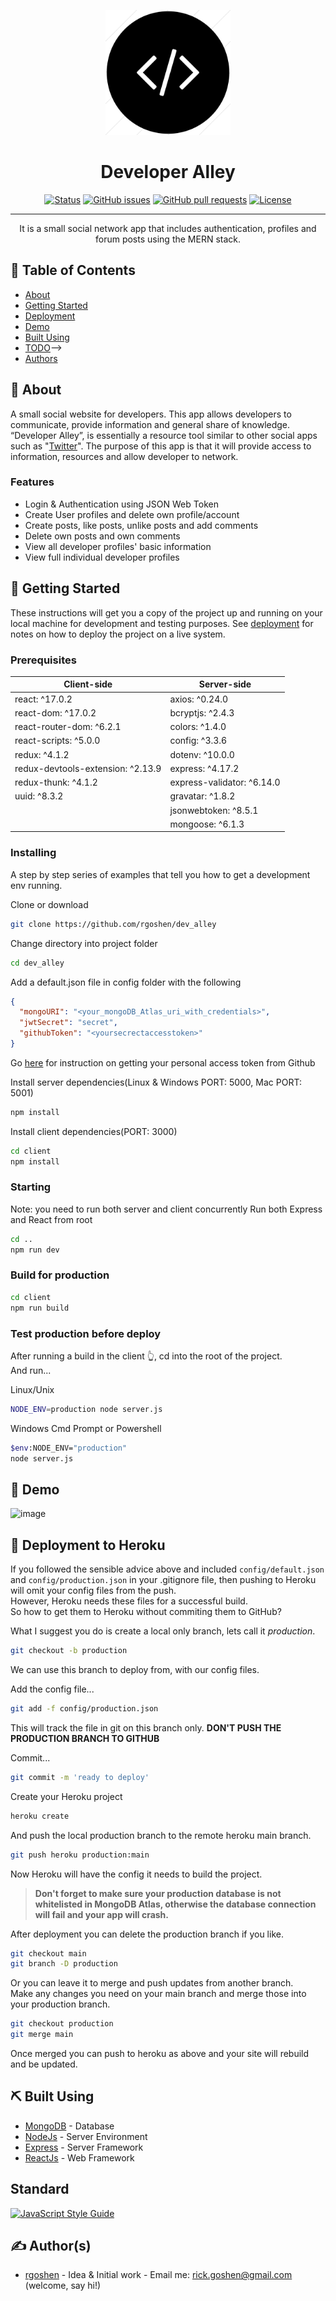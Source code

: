 <p align="center">
  <a href="" rel="noopener">
 <img width=200px height=200px src="readme/imgs/devalley_logo.png" alt="Project logo"></a>
</p>

<h1 align="center">Developer Alley</h1>

<div align="center">

[![Status](https://img.shields.io/badge/status-active-success.svg)](https://github.com/rgoshen/dev_alley)
[![GitHub issues](https://img.shields.io/github/issues/rgoshen/dev_alley?color=yellow)](https://github.com/rgoshen/dev_alley/issues)
[![GitHub pull requests](https://img.shields.io/github/issues-pr/rgoshen/dev_alley)](https://github.com/rgoshen/dev_alley/pulls)
[![License](https://img.shields.io/github/license/rgoshen/dev_alley)](https://github.com/rgoshen/dev_alley/blob/main/LICENSE)

</div>

---

<p align="center"> It is a small social network app that includes authentication, profiles and forum posts using the MERN stack.
    <br> 
</p>

## 📝 Table of Contents

- [About](#about)
- [Getting Started](#getting_started)
- [Deployment](#deployment)
- [Demo](#demo)
- [Built Using](#built_using)
- [TODO](./TODO.md)-->
- [Authors](#authors)

## 🧐 About <a name = "about"></a>

A small social website for developers. This app allows developers to communicate, provide information and general share of knowledge. “Developer Alley”, is essentially a resource tool similar to other social apps such as "[Twitter](https://twitter.com/)". The purpose of this app is that it will provide access to information, resources and allow developer to network.

### Features
 - Login & Authentication using JSON Web Token
 - Create User profiles and delete own profile/account
 - Create posts, like posts, unlike posts and add comments
 - Delete own posts and own comments
 - View all developer profiles' basic information
 - View full individual developer profiles

## 🏁 Getting Started <a name = "getting_started"></a>

These instructions will get you a copy of the project up and running on your local machine for development and testing purposes. See [deployment](#deployment) for notes on how to deploy the project on a live system.

### Prerequisites

| Client-side                       | Server-side                |
| --------------------------------- | -------------------------- |
| react: ^17.0.2                    | axios: ^0.24.0             |
| react-dom: ^17.0.2                | bcryptjs: ^2.4.3           |
| react-router-dom: ^6.2.1          | colors: ^1.4.0             |
| react-scripts: ^5.0.0             | config: ^3.3.6             |
| redux: ^4.1.2                     | dotenv: ^10.0.0            |
| redux-devtools-extension: ^2.13.9 | express: ^4.17.2           |
| redux-thunk: ^4.1.2               | express-validator: ^6.14.0 |
| uuid: ^8.3.2                      | gravatar: ^1.8.2           |
|                                   | jsonwebtoken: ^8.5.1       |
|                                   | mongoose: ^6.1.3           |

### Installing

A step by step series of examples that tell you how to get a development env running.

Clone or download

```bash
git clone https://github.com/rgoshen/dev_alley
```

Change directory into project folder

```bash
cd dev_alley
```

Add a default.json file in config folder with the following

```json
{
  "mongoURI": "<your_mongoDB_Atlas_uri_with_credentials>",
  "jwtSecret": "secret",
  "githubToken": "<yoursecrectaccesstoken>"
}
```

Go [here](https://docs.github.com/en/authentication/keeping-your-account-and-data-secure/creating-a-personal-access-token) for instruction on getting your personal access token from Github

Install server dependencies(Linux & Windows PORT: 5000, Mac PORT: 5001)

```bash
npm install
```

Install client dependencies(PORT: 3000)

```bash
cd client
npm install
```

### Starting

Note: you need to run both server and client concurrently
Run both Express and React from root

```bash
cd ..
npm run dev
```

### Build for production

```bash
cd client
npm run build
```

### Test production before deploy

After running a build in the client 👆, cd into the root of the project.  
And run...

Linux/Unix

```bash
NODE_ENV=production node server.js
```

Windows Cmd Prompt or Powershell

```bash
$env:NODE_ENV="production"
node server.js
```

<!-- ## 🔧 Running the tests <a name = "tests"></a> -->

<!-- Explain how to run the automated tests for this system. -->

<!-- ### Break down into end to end tests -->

<!-- Explain what these tests test and why -->

<!-- ``` -->
<!-- Give an example -->
<!-- ``` -->

<!-- ### And coding style tests -->

<!-- Explain what these tests test and why -->

<!-- ``` -->
<!-- Give an example -->
<!-- ``` -->

## 🎈 Demo <a name="demo"></a>

![image](/readme/imgs/DevAlleyDemo.gif)

## 🚀 Deployment to Heroku <a name = "deployment"></a>

If you followed the sensible advice above and included `config/default.json` and `config/production.json` in your .gitignore file, then pushing to Heroku will omit your config files from the push.  
However, Heroku needs these files for a successful build.  
So how to get them to Heroku without commiting them to GitHub?

What I suggest you do is create a local only branch, lets call it _production_.

```bash
git checkout -b production
```

We can use this branch to deploy from, with our config files.

Add the config file...

```bash
git add -f config/production.json
```

This will track the file in git on this branch only. **DON'T PUSH THE PRODUCTION BRANCH TO GITHUB**

Commit...

```bash
git commit -m 'ready to deploy'
```

Create your Heroku project

```bash
heroku create
```

And push the local production branch to the remote heroku main branch.

```bash
git push heroku production:main
```

Now Heroku will have the config it needs to build the project.

> **Don't forget to make sure your production database is not whitelisted in MongoDB Atlas, otherwise the database connection will fail and your app will crash.**

After deployment you can delete the production branch if you like.

```bash
git checkout main
git branch -D production
```

Or you can leave it to merge and push updates from another branch.  
Make any changes you need on your main branch and merge those into your production branch.

```bash
git checkout production
git merge main
```

Once merged you can push to heroku as above and your site will rebuild and be updated.

## ⛏️ Built Using <a name = "built_using"></a>

- [MongoDB](https://www.mongodb.com/) - Database
- [NodeJs](https://nodejs.org/en/) - Server Environment
- [Express](https://expressjs.com/) - Server Framework
- [ReactJs](https://reactjs.org/) - Web Framework

## Standard

[![JavaScript Style Guide](https://cdn.rawgit.com/standard/standard/master/badge.svg)](https://github.com/standard/standard)

## ✍️ Author(s) <a name = "authors"></a>

- [rgoshen](http://rickgoshen.epizy.com/) - Idea & Initial work - Email me: rick.goshen@gmail.com (welcome, say hi!)

```

```
